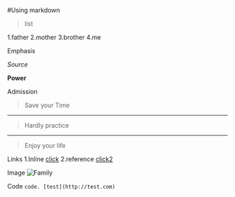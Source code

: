 
#Using markdown

> list

1.father
2.mother
3.brother
4.me

Emphasis

*Source*

**Power**

Admission

> Save your Time
****
> Hardly practice
----
> Enjoy your life

Links
1.Inline
[click](http://terms.naver.com/entry.nhn?docId=1218576&cid=40942&categoryId=33098)
2.reference
[click2][funny]


Image
![Family](http://ncc.phinf.naver.net/20140428_129/1398643364516gKIdq_JPEG/1-1.jpg?type=w646)

Code
`code. [test](http://test.com)`




[funny]: http://navercast.naver.com/contents.nhn?rid=101&contents_id=3851
